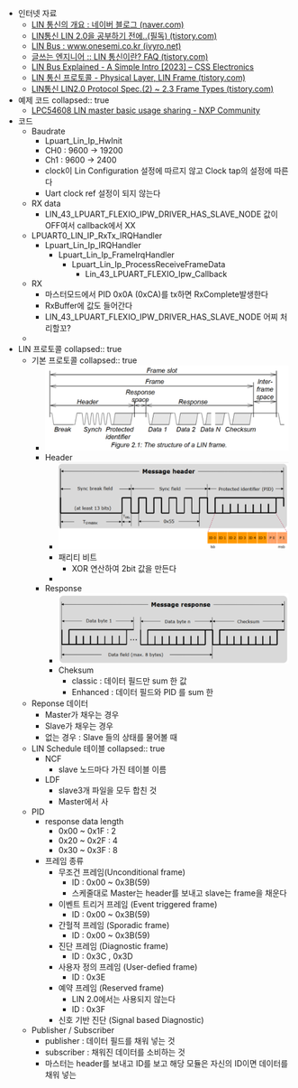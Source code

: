- 인터넷 자료
	- [LIN 통신의 개요 : 네이버 블로그 (naver.com)](https://blog.naver.com/PostView.naver?blogId=lagrange0115&logNo=222657181251)
	- [LIN통신 LIN 2.0을 공부하기 전에..(필독) (tistory.com)](https://87c196mc.tistory.com/10?category=1174111)
	- [LIN Bus : www.onesemi.co.kr (ivyro.net)](http://sweet2649.ivyro.net/iimmgg/lin/LIN_Spec.html)
	- [글쓰는 엔지니어 :: LIN 통신이란? FAQ (tistory.com)](https://kennyshin.tistory.com/12)
	- [LIN Bus Explained - A Simple Intro [2023] – CSS Electronics](https://www.csselectronics.com/pages/lin-bus-protocol-intro-basics)
	- [LIN 통신 프로토콜 - Physical Layer, LIN Frame (tistory.com)](https://cookbook.tistory.com/61)
	- [LIN통신 LIN2.0 Protocol Spec.(2) ~ 2.3 Frame Types (tistory.com)](https://87c196mc.tistory.com/6)
- 예제 코드
  collapsed:: true
	- [LPC54608 LIN master basic usage sharing - NXP Community](https://community.nxp.com/t5/LPC-Microcontrollers-Knowledge/LPC54608-LIN-master-basic-usage-sharing/ta-p/1118103)
- 코드
	- Baudrate
		- Lpuart_Lin_Ip_HwInit
		- CH0 : 9600 -> 19200
		- Ch1 : 9600 -> 2400
		- clock이 Lin Configuration 설정에 따르지 않고 Clock tap의 설정에 따른다
		- Uart clock ref 설정이 되지 않는다
	- RX data
		- LIN_43_LPUART_FLEXIO_IPW_DRIVER_HAS_SLAVE_NODE 값이 OFF여서 callback에서 XX
	- LPUART0_LIN_IP_RxTx_IRQHandler
		- Lpuart_Lin_Ip_IRQHandler
			- Lpuart_Lin_Ip_FrameIrqHandler
				- Lpuart_Lin_Ip_ProcessReceiveFrameData
					- Lin_43_LPUART_FLEXIO_Ipw_Callback
	- RX
		- 마스터모드에서 PID 0x0A (0xCA)를 tx하면 RxComplete발생한다
		- RxBuffer에 값도 들어간다
		- LIN_43_LPUART_FLEXIO_IPW_DRIVER_HAS_SLAVE_NODE  어찌 처리할꼬?
	-
- LIN 프로토콜
  collapsed:: true
	- 기본 프로토콜
	  collapsed:: true
		- ![image.png](../assets/image_1696149828594_0.png)
		- Header
			- ![image.png](../assets/image_1696150084114_0.png)
			- 패리티 비트
				- XOR 연산하여 2bit 값을 만든다
			-
		- Response
			- ![image.png](../assets/image_1696150126339_0.png)
			- Cheksum
				- classic : 데이터 필드만 sum 한 값
				- Enhanced : 데이터 필드와 PID 를 sum 한
	- Reponse 데이터
		- Master가 채우는 경우
		- Slave가 채우는 경우
		- 없는 경우 : Slave 들의 상태를 물어볼 때
	- LIN Schedule 테이블
	  collapsed:: true
		- NCF
			- slave 노드마다 가진 테이블 이름
		- LDF
			- slave3개 파일을 모두 합친 것
			- Master에서 사
	- PID
		- response data length
			- 0x00 ~ 0x1F : 2
			- 0x20 ~ 0x2F : 4
			- 0x30 ~ 0x3F : 8
		- 프레임 종류
			- 무조건 프레임(Unconditional frame)
				- ID : 0x00 ~ 0x3B(59)
				- 스케줄대로 Master는 header를 보내고 slave는 frame을 채운다
			- 이벤트 트리거 프레임 (Event triggered frame)
				- ID : 0x00 ~ 0x3B(59)
			- 간헐적 프레임 (Sporadic frame)
				- ID : 0x00 ~ 0x3B(59)
			- 진단 프레임 (Diagnostic frame)
				- ID : 0x3C , 0x3D
			- 사용자 정의 프레임 (User-defied frame)
				- ID : 0x3E
			- 예약 프레임 (Reserved frame)
				- LIN 2.0에서는 사용되지 않는다
				- ID : 0x3F
			- 신호 기반 진단 (Signal based Diagnostic)
	- Publisher / Subscriber
		- publisher : 데이터 필드를 채워 넣는 것
		- subscriber : 채워진 데이터를 소비하는 것
		- 마스터는 header를 보내고 ID를 보고 해당 모듈은 자신의 ID이면 데이터를 채워 넣는